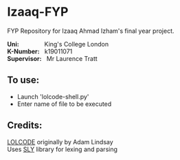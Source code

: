 # Izaaq-FYP

FYP Repository for Izaaq Ahmad Izham's final year project.

**Uni:**          &nbsp;&nbsp;&nbsp;&nbsp;&nbsp;&nbsp;&nbsp;&nbsp;&nbsp;&nbsp;&nbsp;&nbsp;&nbsp;&nbsp;King's College London<br/>
**K-Number:**     &nbsp;&nbsp;k19011071<br/>
**Supervisor:**   &nbsp;&nbsp;Mr Laurence Tratt<br/>

## To use:
- Launch 'lolcode-shell.py'
- Enter name of file to be executed 

## Credits:

[LOLCODE](http://www.lolcode.org/) originally by Adam Lindsay<br/>
Uses [SLY](https://sly.readthedocs.io/en/latest/sly.html) library for lexing and parsing<br/>

